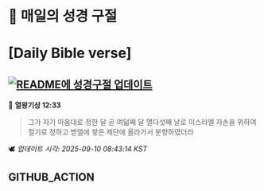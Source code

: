 # 🙏 매일의 성경 구절
# [Daily Bible verse]
## [![README에 성경구절 업데이트](https://github.com/DONGSUKA/first_test/actions/workflows/update-readme-bible.yml/badge.svg)](https://github.com/DONGSUKA/first_test/actions/workflows/update-readme-bible.yml)
<!-- START_BIBLE_VERSE -->
📖 **열왕기상 12:33**
> 그가 자기 마음대로 정한 달 곧 여덟째 달 열다섯째 날로 이스라엘 자손을 위하여 절기로 정하고 벧엘에 쌓은 제단에 올라가서 분향하였더라

🕊️ _업데이트 시각: 2025-09-10 08:43:14 KST_
  <!-- END_BIBLE_VERSE -->
## GITHUB_ACTION
